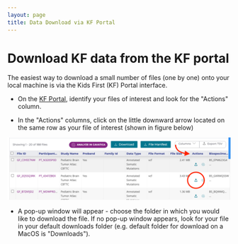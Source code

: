 ```yaml
---
layout: page
title: Data Download via KF Portal
---
```


Download KF data from the KF portal
================================================

The easiest way to download a small number of files (one by one) onto your local machine is via the Kids First (KF) Portal interface.

* On the [KF Portal](https://portal.kidsfirstdrc.org/dashboard), identify your files of interest and look for the "Actions" column.

* In the "Actions" columns, click on the little downward arrow located on the same row as your file of interest (shown in figure below)

![](images/File_download_one_by_one.png)

* A pop-up window will appear - choose the folder in which you would like to download the file. If no pop-up window appears, look for your file in your default downloads folder (e.g. default folder for download on a MacOS is "Downloads").
